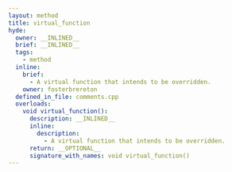 ```yaml
---
layout: method
title: virtual_function
hyde:
  owner: __INLINED__
  brief: __INLINED__
  tags:
    - method
  inline:
    brief:
      - A virtual function that intends to be overridden.
    owner: fosterbrereton
  defined_in_file: comments.cpp
  overloads:
    void virtual_function():
      description: __INLINED__
      inline:
        description:
          - A virtual function that intends to be overridden.
      return: __OPTIONAL__
      signature_with_names: void virtual_function()
---
```

